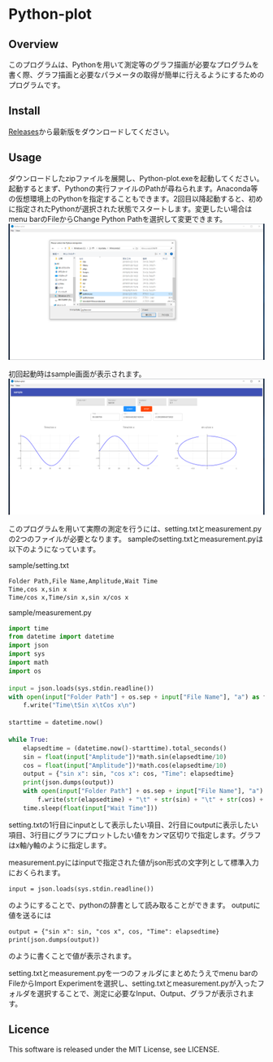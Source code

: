 ﻿Python-plot
====

## Overview
このプログラムは、Pythonを用いて測定等のグラフ描画が必要なプログラムを書く際、グラフ描画と必要なパラメータの取得が簡単に行えるようにするためのプログラムです。

## Install
[Releases](https://github.com/kytk-03/Python-plot/releases)から最新版をダウンロードしてください。

## Usage
ダウンロードしたzipファイルを展開し、Python-plot.exeを起動してください。
起動するとまず、Pythonの実行ファイルのPathが尋ねられます。Anaconda等の仮想環境上のPythonを指定することもできます。2回目以降起動すると、初めに指定されたPythonが選択された状態でスタートします。変更したい場合はmenu barのFileからChange Python Pathを選択して変更できます。
![Demo](./demo/demo_start.png)

初回起動時はsample画面が表示されます。
![Demo](./demo/demo.png)

このプログラムを用いて実際の測定を行うには、setting.txtとmeasurement.pyの2つのファイルが必要となります。
sampleのsetting.txtとmeasurement.pyは以下のようになっています。

sample/setting.txt
```
Folder Path,File Name,Amplitude,Wait Time
Time,cos x,sin x
Time/cos x,Time/sin x,sin x/cos x
```

sample/measurement.py
```python
import time
from datetime import datetime
import json
import sys
import math
import os

input = json.loads(sys.stdin.readline())
with open(input["Folder Path"] + os.sep + input["File Name"], "a") as f:
    f.write("Time\tSin x\tCos x\n")

starttime = datetime.now()

while True:
    elapsedtime = (datetime.now()-starttime).total_seconds()
    sin = float(input["Amplitude"])*math.sin(elapsedtime/10)
    cos = float(input["Amplitude"])*math.cos(elapsedtime/10)
    output = {"sin x": sin, "cos x": cos, "Time": elapsedtime}
    print(json.dumps(output))
    with open(input["Folder Path"] + os.sep + input["File Name"], "a") as f:
        f.write(str(elapsedtime) + "\t" + str(sin) + "\t" + str(cos) + "\n")
    time.sleep(float(input["Wait Time"]))
```

setting.txtの1行目にinputとして表示したい項目、2行目にoutputに表示したい項目、3行目にグラフにプロットしたい値をカンマ区切りで指定します。グラフはx軸/y軸のように指定します。

measurement.pyにはinputで指定された値がjson形式の文字列として標準入力におくられます。
```
input = json.loads(sys.stdin.readline())
```
のようにすることで、pythonの辞書として読み取ることができます。
outputに値を送るには
```
output = {"sin x": sin, "cos x", cos, "Time": elapsedtime}
print(json.dumps(output))
```
のように書くことで値が表示されます。

setting.txtとmeasurement.pyを一つのフォルダにまとめたうえでmenu barのFileからImport Experimentを選択し、setting.txtとmeasurement.pyが入ったフォルダを選択することで、測定に必要なInput、Output、グラフが表示されます。

## Licence
This software is released under the MIT License, see LICENSE.
